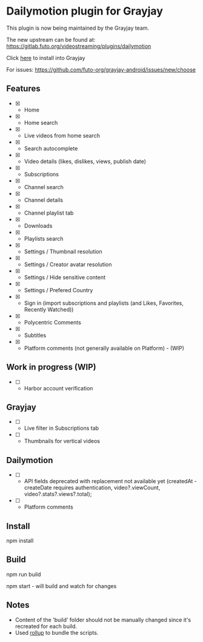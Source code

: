 # Dailymotion plugin for Grayjay

This plugin is now being maintained by the Grayjay team. 

The new upstream can be found at: https://gitlab.futo.org/videostreaming/plugins/dailymotion

Click [here](https://plugins.grayjay.app/) to install into Grayjay

For issues: https://github.com/futo-org/grayjay-android/issues/new/choose

## Features
- [x] - Home
- [x] - Home search
- [x] - Live videos from home search
- [x] - Search autocomplete
- [x] - Video details (likes, dislikes, views, publish date)
- [x] - Subscriptions
- [x] - Channel search
- [x] - Channel details
- [x] - Channel playlist tab
- [x] - Downloads
- [x] - Playlists search
- [x] - Settings / Thumbnail resolution
- [x] - Settings / Creator avatar resolution
- [x] - Settings / Hide sensitive content
- [x] - Settings / Prefered Country
- [x] - Sign in (import subscriptions and playlists (and Likes, Favorites, Recently Watched))
- [x] - Polycentric Comments
- [x] - Subtitles
- [x] - Platform comments (not generally available on Platform) - (WIP)

## Work in progress (WIP)

- [ ] - Harbor account verification


## Grayjay
- [ ] - Live filter in Subscriptions tab
- [ ] - Thumbnails for vertical videos

## Dailymotion
- [ ] - API fields deprecated with replacement not available yet (createdAt - createDate requires authentication, video?.viewCount, video?.stats?.views?.total);
- [ ] - Platform comments

## Install
npm install

## Build

npm run build

npm start - will build and watch for changes

## Notes
- Content of the 'build' folder should not be manually changed since it's recreated for each build. 
- Used [rollup](https://rollupjs.org/) to bundle the scripts.